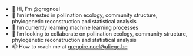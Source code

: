 - 👋 Hi, I’m @gregnoel
- 👀 I’m interested in pollination ecology, community structure, phylogenetic reconstruction and statistical analysis
- 🌱 I’m currently learning machine learning processes
- 💞️ I’m looking to collaborate on pollination ecology, community structure, phylogenetic reconstruction and statistical analysis
- 📫 How to reach me at gregoire.noel@uliege.be

<!---
gregnoel/gregnoel is a ✨ special ✨ repository because its `README.md` (this file) appears on your GitHub profile.
You can click the Preview link to take a look at your changes.
--->
